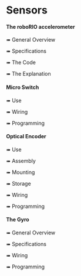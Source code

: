 # Sensors

#### The roboRIO accelerometer
➠ General Overview

➠ Specifications

➠ The Code

➠ The Explanation

#### Micro Switch
➠ Use

➠ Wiring

➠ Programming

#### Optical Encoder
➠ Use

➠ Assembly

➠ Mounting

➠ Storage

➠ Wiring

➠ Programming

#### The Gyro
➠ General Overview

➠ Specifications

➠ Wiring

➠ Programming
